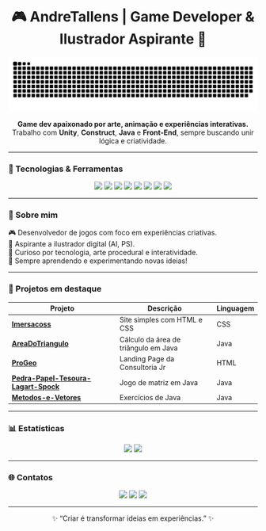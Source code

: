 <h1 align="center">🎮 AndreTallens | Game Developer & Ilustrador Aspirante 🎨</h1>

<p align="center">
  <img src="https://github.com/Platane/snk/raw/output/github-contribution-grid-snake.svg" alt="Snake animation" />
</p>

<p align="center">
  <b>Game dev apaixonado por arte, animação e experiências interativas.</b><br/>
  Trabalho com <b>Unity</b>, <b>Construct</b>, <b>Java</b> e <b>Front-End</b>, sempre buscando unir lógica e criatividade.
</p>

---

### 🚀 Tecnologias & Ferramentas
<p align="center">
  <img src="https://img.shields.io/badge/Unity-100000?style=for-the-badge&logo=unity&logoColor=white"/>
  <img src="https://img.shields.io/badge/Construct-000000?style=for-the-badge&logo=construct-3&logoColor=white"/>
  <img src="https://img.shields.io/badge/Java-ED8B00?style=for-the-badge&logo=openjdk&logoColor=white"/>
  <img src="https://img.shields.io/badge/HTML5-E34F26?style=for-the-badge&logo=html5&logoColor=white"/>
  <img src="https://img.shields.io/badge/CSS3-1572B6?style=for-the-badge&logo=css3&logoColor=white"/>
  <img src="https://img.shields.io/badge/JavaScript-F7DF1E?style=for-the-badge&logo=javascript&logoColor=000"/>
  <img src="https://img.shields.io/badge/Adobe%20Illustrator-FF9A00?style=for-the-badge&logo=adobeillustrator&logoColor=white"/>
  <img src="https://img.shields.io/badge/Adobe%20Photoshop-31A8FF?style=for-the-badge&logo=adobephotoshop&logoColor=white"/>
</p>

---

### 🧠 Sobre mim
🎮 Desenvolvedor de jogos com foco em experiências criativas.  
🎨 Aspirante a ilustrador digital (AI, PS).  
🚀 Curioso por tecnologia, arte procedural e interatividade.  
📍 Sempre aprendendo e experimentando novas ideias!

---

### 📂 Projetos em destaque
| Projeto | Descrição | Linguagem |
|----------|------------|------------|
| [**Imersacoss**](https://github.com/AndreTallens/imersacoss) | Site simples com HTML e CSS | CSS |
| [**AreaDoTriangulo**](https://github.com/AndreTallens/AreaDoTriangulo) | Cálculo da área de triângulo em Java | Java |
| [**ProGeo**](https://github.com/AndreTallens/ProGeo) | Landing Page da Consultoria Jr | HTML |
| [**Pedra-Papel-Tesoura-Lagart-Spock**](https://github.com/AndreTallens/Pedra-papel-tesoura-lagart-spock) | Jogo de matriz em Java | Java |
| [**Metodos-e-Vetores**](https://github.com/AndreTallens/Metodos-e-Vetores) | Exercícios de Java | Java |

---

### 📊 Estatísticas
<p align="center">
  <img height="165em" src="https://github-readme-stats.vercel.app/api?username=AndreTallens&show_icons=true&theme=radical&count_private=true"/>
  <img height="165em" src="https://github-readme-stats.vercel.app/api/top-langs/?username=AndreTallens&layout=compact&theme=radical"/>
</p>

---

### 🌐 Contatos
<p align="center">
  <a href="https://www.linkedin.com/in/andretallens/"><img src="https://img.shields.io/badge/LinkedIn-0077B5?style=for-the-badge&logo=linkedin&logoColor=white"/></a>
  <a href="mailto:seuemail@gmail.com"><img src="https://img.shields.io/badge/Email-D14836?style=for-the-badge&logo=gmail&logoColor=white"/></a>
  <a href="https://andretallens.itch.io"><img src="https://img.shields.io/badge/Itch.io-FA5C5C?style=for-the-badge&logo=itchdotio&logoColor=white"/></a>
</p>

---

<p align="center">
  ✨ “Criar é transformar ideias em experiências.” ✨
</p>
